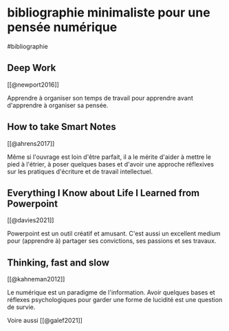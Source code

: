 # bibliographie minimaliste pour une pensée numérique
#bibliographie

## Deep Work
[[@newport2016]]

Apprendre à organiser son temps de travail pour apprendre avant d'apprendre à organiser sa pensée.

## How to take Smart Notes
[[@ahrens2017]]

Même si l'ouvrage est loin d'être parfait, il a le mérite d'aider à mettre le pied à l'étrier, à poser quelques bases et d'avoir une approche réflexives sur les pratiques d'écriture et de travail intellectuel.

## Everything I Know about Life I Learned from Powerpoint
[[@davies2021]]

Powerpoint est un outil créatif et amusant. C'est aussi un excellent medium pour (apprendre à) partager ses convictions, ses passions et ses travaux.

## Thinking, fast and slow
[[@kahneman2012]]

Le numérique est un paradigme de l'information. Avoir quelques bases et réflexes psychologiques pour garder une forme de lucidité est une question de survie.

Voire aussi [[@galef2021]]